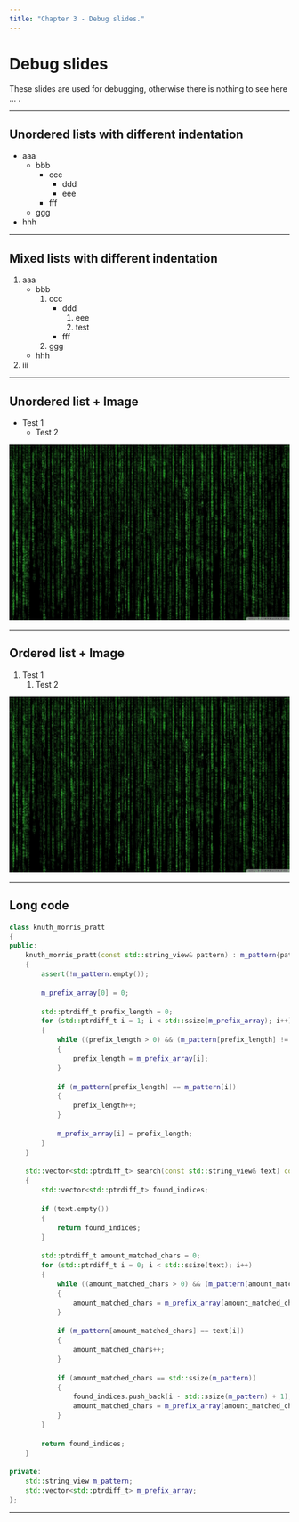 ```yaml
---
title: "Chapter 3 - Debug slides."
---
```


# Debug slides

These slides are used for debugging, otherwise there is nothing to see here ... .

---

## Unordered lists with different indentation

-   aaa
    -   bbb
        -   ccc
            -   ddd
            -   eee
        -   fff
    -   ggg
-   hhh

---

## Mixed lists with different indentation

1. aaa
    - bbb
        1. ccc
            - ddd
                1. eee
                2. test
            - fff
        2. ggg
    - hhh
2. iii

---

## Unordered list + Image

-   Test 1
    -   Test 2

![](./img/matrix-code.jpg)

---

## Ordered list + Image

1. Test 1
    1. Test 2

![](./img/matrix-code.jpg)

---

## Long code

```cpp []
class knuth_morris_pratt
{
public:
    knuth_morris_pratt(const std::string_view& pattern) : m_pattern{pattern}, m_prefix_array(std::ssize(pattern))
    {
        assert(!m_pattern.empty());

        m_prefix_array[0] = 0;

        std::ptrdiff_t prefix_length = 0;
        for (std::ptrdiff_t i = 1; i < std::ssize(m_prefix_array); i++)
        {
            while ((prefix_length > 0) && (m_pattern[prefix_length] != m_pattern[i]))
            {
                prefix_length = m_prefix_array[i];
            }

            if (m_pattern[prefix_length] == m_pattern[i])
            {
                prefix_length++;
            }

            m_prefix_array[i] = prefix_length;
        }
    }

    std::vector<std::ptrdiff_t> search(const std::string_view& text) const
    {
        std::vector<std::ptrdiff_t> found_indices;

        if (text.empty())
        {
            return found_indices;
        }

        std::ptrdiff_t amount_matched_chars = 0;
        for (std::ptrdiff_t i = 0; i < std::ssize(text); i++)
        {
            while ((amount_matched_chars > 0) && (m_pattern[amount_matched_chars] != text[i]))
            {
                amount_matched_chars = m_prefix_array[amount_matched_chars - 1];
            }

            if (m_pattern[amount_matched_chars] == text[i])
            {
                amount_matched_chars++;
            }

            if (amount_matched_chars == std::ssize(m_pattern))
            {
                found_indices.push_back(i - std::ssize(m_pattern) + 1);
                amount_matched_chars = m_prefix_array[amount_matched_chars - 1];
            }
        }

        return found_indices;
    }

private:
    std::string_view m_pattern;
    std::vector<std::ptrdiff_t> m_prefix_array;
};
```

---
